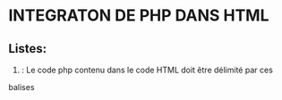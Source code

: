 # INTEGRATON DE PHP DANS HTML

## Listes:
1.  <?php et ?>:  Le code php contenu dans le code HTML doit être délimité par ces 
balises
